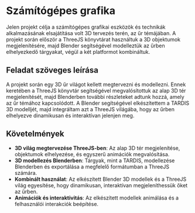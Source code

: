 # Számítógépes grafika

Jelen projekt célja a számítógépes grafikai eszközök és technikák alkalmazásának elsajátítása volt 3D tervezés terén, az űr témájában. A projekt során először a ThreeJS könyvtárat használtuk a 3D objektumok megjelenítésére, majd Blender segítségével modelleztük az űrben elhelyezkedő tárgyakat, végül a két platformot kombináltuk.

## Feladat szöveges leírása

A projekt során egy 3D űr világot kellett megtervezni és modellezni. Ennek keretében a ThreeJS könyvtár segítségével megvalósítottuk az alap 3D tér megjelenítését, majd Blenderben további részleteket adtunk hozzá, amely az űr témához kapcsolódott. A Blender segítségével elkészítettem a TARDIS 3D modelljét, majd integráltam azt a ThreeJS világába, hogy az űrben elhelyezve dinamikusan és interaktívan jelenjen meg.

## Követelmények

- **3D világ megtervezése ThreeJS-ben**: Az alap 3D tér megjelenítése, objektumok elhelyezése, és egyszerű animációk megvalósítása.
- **3D modellezés Blenderben**: Tárgyak, mint a TARDIS, modellezése Blenderben és exportálása a megfelelő formátumban a ThreeJS számára.
- **Kombinált használat**: Az elkészített Blender 3D modellek és a ThreeJS világ egyesítése, hogy dinamikusan, interaktívan megjeleníthessük őket az űrben.
- **Animációk és interaktivitás**: Az elkészített modellek animálása és a felhasználói interakciók beépítése.
